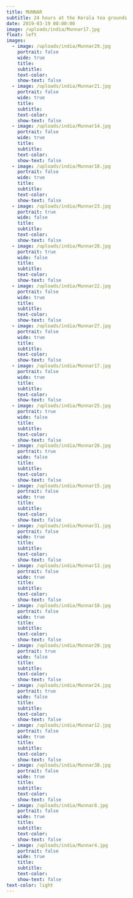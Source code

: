 ```yaml
---
title: MUNNAR
subtitle: 24 hours at the Kerala tea grounds
date: 2019-03-19 00:00:00
image: /uploads/india/Munnar17.jpg
float: left
images:
  - image: /uploads/india/Munnar29.jpg
    portrait: false
    wide: true
    title:
    subtitle:
    text-color:
    show-text: false
  - image: /uploads/india/Munnar21.jpg
    portrait: false
    wide: true
    title:
    subtitle:
    text-color:
    show-text: false
  - image: /uploads/india/Munnar14.jpg
    portrait: false
    wide: true
    title:
    subtitle:
    text-color:
    show-text: false
  - image: /uploads/india/Munnar18.jpg
    portrait: false
    wide: true
    title:
    subtitle:
    text-color:
    show-text: false
  - image: /uploads/india/Munnar23.jpg
    portrait: true
    wide: false
    title:
    subtitle:
    text-color:
    show-text: false
  - image: /uploads/india/Munnar28.jpg
    portrait: true
    wide: false
    title:
    subtitle:
    text-color:
    show-text: false
  - image: /uploads/india/Munnar22.jpg
    portrait: false
    wide: true
    title:
    subtitle:
    text-color:
    show-text: false
  - image: /uploads/india/Munnar27.jpg
    portrait: false
    wide: true
    title:
    subtitle:
    text-color:
    show-text: false
  - image: /uploads/india/Munnar17.jpg
    portrait: false
    wide: true
    title:
    subtitle:
    text-color:
    show-text: false
  - image: /uploads/india/Munnar25.jpg
    portrait: true
    wide: false
    title:
    subtitle:
    text-color:
    show-text: false
  - image: /uploads/india/Munnar26.jpg
    portrait: true
    wide: false
    title:
    subtitle:
    text-color:
    show-text: false
  - image: /uploads/india/Munnar15.jpg
    portrait: false
    wide: true
    title:
    subtitle:
    text-color:
    show-text: false
  - image: /uploads/india/Munnar31.jpg
    portrait: false
    wide: true
    title:
    subtitle:
    text-color:
    show-text: false
  - image: /uploads/india/Munnar13.jpg
    portrait: false
    wide: true
    title:
    subtitle:
    text-color:
    show-text: false
  - image: /uploads/india/Munnar10.jpg
    portrait: false
    wide: true
    title:
    subtitle:
    text-color:
    show-text: false
  - image: /uploads/india/Munnar20.jpg
    portrait: true
    wide: false
    title:
    subtitle:
    text-color:
    show-text: false
  - image: /uploads/india/Munnar24.jpg
    portrait: true
    wide: false
    title:
    subtitle:
    text-color:
    show-text: false
  - image: /uploads/india/Munnar12.jpg
    portrait: false
    wide: true
    title:
    subtitle:
    text-color:
    show-text: false
  - image: /uploads/india/Munnar30.jpg
    portrait: false
    wide: true
    title:
    subtitle:
    text-color:
    show-text: false
  - image: /uploads/india/Munnar8.jpg
    portrait: false
    wide: true
    title:
    subtitle:
    text-color:
    show-text: false
  - image: /uploads/india/Munnar4.jpg
    portrait: false
    wide: true
    title:
    subtitle:
    text-color:
    show-text: false
text-color: light
---
```



